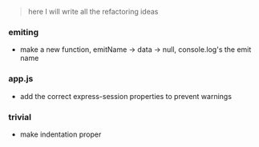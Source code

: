 > here I will write all the refactoring ideas
### emiting
 - make a new function, emitName -> data -> null, console.log's the emit name


### app.js
 - add the correct express-session properties to prevent warnings


### trivial
 - make indentation proper
